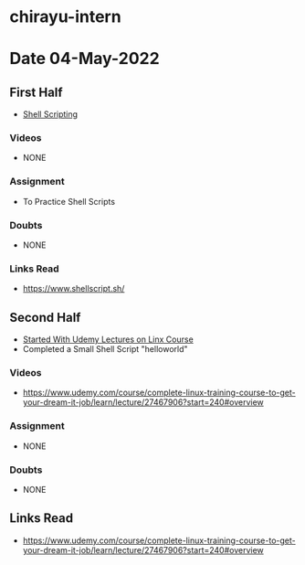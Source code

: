 # chirayu-intern

# Date 04-May-2022

## First Half

- [Shell Scripting](https://www.shellscript.sh/)

### Videos

- NONE

### Assignment

- To Practice Shell Scripts 
### Doubts

- NONE

### Links Read

- https://www.shellscript.sh/

## Second Half  

- [Started With Udemy Lectures on Linx Course](https://www.udemy.com/course/complete-linux-training-course-to-get-your-dream-it-job/learn/lecture/27467906?start=240#overview)
- Completed a Small Shell Script "helloworld" 

### Videos
      
- https://www.udemy.com/course/complete-linux-training-course-to-get-your-dream-it-job/learn/lecture/27467906?start=240#overview


### Assignment

- NONE 

### Doubts

- NONE

## Links Read

- https://www.udemy.com/course/complete-linux-training-course-to-get-your-dream-it-job/learn/lecture/27467906?start=240#overview























